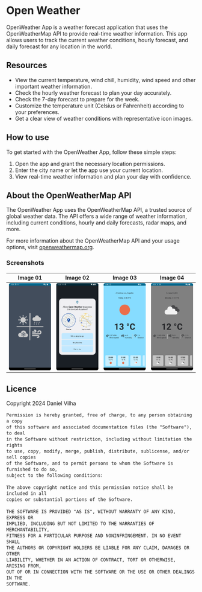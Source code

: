 # Open Weather
OpenWeather App is a weather forecast application that uses the OpenWeatherMap API to provide real-time weather information. This app allows users to track the current weather conditions, hourly forecast, and daily forecast for any location in the world.

## Resources

- View the current temperature, wind chill, humidity, wind speed and other important weather information.
- Check the hourly weather forecast to plan your day accurately.
- Check the 7-day forecast to prepare for the week.
- Customize the temperature unit (Celsius or Fahrenheit) according to your preferences.
- Get a clear view of weather conditions with representative icon images.

## How to use

To get started with the OpenWeather App, follow these simple steps:

1. Open the app and grant the necessary location permissions.
2. Enter the city name or let the app use your current location.
3. View real-time weather information and plan your day with confidence.

## About the OpenWeatherMap API

The OpenWeather App uses the OpenWeatherMap API, a trusted source of global weather data. The API offers a wide range of weather information, including current conditions, hourly and daily forecasts, radar maps, and more.

For more information about the OpenWeatherMap API and your usage options, visit [openweathermap.org](https://openweathermap.org/).

### Screenshots
| Image 01                                | Image 02                                | Image 03                                | Image 04                                |
|-----------------------------------------|-----------------------------------------|-----------------------------------------|-----------------------------------------|
| ![Image 01](/images/Screenshot_101.png) | ![Image 02](/images/Screenshot_102.png) | ![Image 03](/images/Screenshot_104.png) | ![Image 04](/images/Screenshot_105.png) |

## Licence
Copyright 2024 Daniel Vilha
```
Permission is hereby granted, free of charge, to any person obtaining a copy
of this software and associated documentation files (the "Software"), to deal
in the Software without restriction, including without limitation the rights
to use, copy, modify, merge, publish, distribute, sublicense, and/or sell copies
of the Software, and to permit persons to whom the Software is furnished to do so,
subject to the following conditions:

The above copyright notice and this permission notice shall be included in all
copies or substantial portions of the Software.

THE SOFTWARE IS PROVIDED "AS IS", WITHOUT WARRANTY OF ANY KIND, EXPRESS OR
IMPLIED, INCLUDING BUT NOT LIMITED TO THE WARRANTIES OF MERCHANTABILITY,
FITNESS FOR A PARTICULAR PURPOSE AND NONINFRINGEMENT. IN NO EVENT SHALL
THE AUTHORS OR COPYRIGHT HOLDERS BE LIABLE FOR ANY CLAIM, DAMAGES OR OTHER
LIABILITY, WHETHER IN AN ACTION OF CONTRACT, TORT OR OTHERWISE, ARISING FROM,
OUT OF OR IN CONNECTION WITH THE SOFTWARE OR THE USE OR OTHER DEALINGS IN THE
SOFTWARE.
```